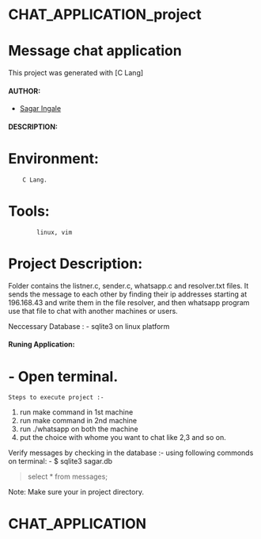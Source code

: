 

#  CHAT_APPLICATION_project 

# Message chat application

This project was generated with [C Lang]


#### AUTHOR:

- [Sagar Ingale](https://github.com/sagaringale "Sagar's github profile")


#### DESCRIPTION:
			


# Environment: 
		C Lang.

# Tools: 
	        linux, vim


# Project Description:
			
Folder contains the listner.c, sender.c, whatsapp.c and resolver.txt files.
It sends the message to each other by finding their ip addresses starting at 196.168.43 and write them 
in the file resolver, and then whatsapp program use that file to chat with another machines or users.

Neccessary Database :
    - sqlite3 on linux platform


#### Runing Application:
 
#	- Open terminal.
	Steps to execute project :-
1. run make command in 1st machine
2. run make command in 2nd machine
3. run ./whatsapp on both the machine
4. put the choice with whome you want to chat like 2,3 and so on.

Verify messages by checking in the database :-
using following commonds on terminal: -
$ sqlite3 sagar.db
> select * from messages;


	


Note: Make sure your in project directory.




# CHAT_APPLICATION
